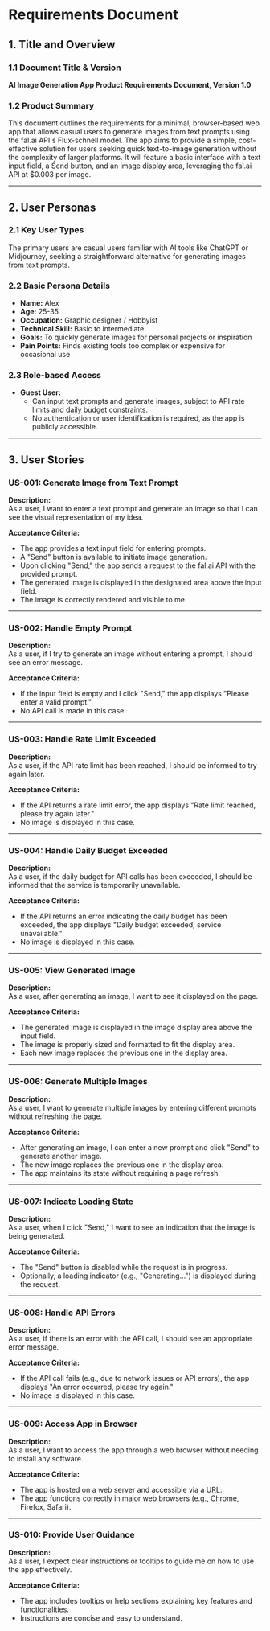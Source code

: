 # Requirements Document

## 1. Title and Overview

### 1.1 Document Title & Version

**AI Image Generation App Product Requirements Document, Version 1.0**

### 1.2 Product Summary

This document outlines the requirements for a minimal, browser-based web app that allows casual users to generate images from text prompts using the fal.ai API's Flux-schnell model. The app aims to provide a simple, cost-effective solution for users seeking quick text-to-image generation without the complexity of larger platforms. It will feature a basic interface with a text input field, a Send button, and an image display area, leveraging the fal.ai API at $0.003 per image.

---

## 2. User Personas

### 2.1 Key User Types

The primary users are casual users familiar with AI tools like ChatGPT or Midjourney, seeking a straightforward alternative for generating images from text prompts.

### 2.2 Basic Persona Details

- **Name:** Alex  
- **Age:** 25-35  
- **Occupation:** Graphic designer / Hobbyist  
- **Technical Skill:** Basic to intermediate  
- **Goals:** To quickly generate images for personal projects or inspiration  
- **Pain Points:** Finds existing tools too complex or expensive for occasional use  

### 2.3 Role-based Access

- **Guest User:**  
  - Can input text prompts and generate images, subject to API rate limits and daily budget constraints.  
  - No authentication or user identification is required, as the app is publicly accessible.

---

## 3. User Stories

### US-001: Generate Image from Text Prompt

**Description:**  
As a user, I want to enter a text prompt and generate an image so that I can see the visual representation of my idea.

**Acceptance Criteria:**  
- The app provides a text input field for entering prompts.  
- A "Send" button is available to initiate image generation.  
- Upon clicking "Send," the app sends a request to the fal.ai API with the provided prompt.  
- The generated image is displayed in the designated area above the input field.  
- The image is correctly rendered and visible to me.  

---

### US-002: Handle Empty Prompt

**Description:**  
As a user, if I try to generate an image without entering a prompt, I should see an error message.

**Acceptance Criteria:**  
- If the input field is empty and I click "Send," the app displays "Please enter a valid prompt."  
- No API call is made in this case.  

---

### US-003: Handle Rate Limit Exceeded

**Description:**  
As a user, if the API rate limit has been reached, I should be informed to try again later.

**Acceptance Criteria:**  
- If the API returns a rate limit error, the app displays "Rate limit reached, please try again later."  
- No image is displayed in this case.  

---

### US-004: Handle Daily Budget Exceeded

**Description:**  
As a user, if the daily budget for API calls has been exceeded, I should be informed that the service is temporarily unavailable.

**Acceptance Criteria:**  
- If the API returns an error indicating the daily budget has been exceeded, the app displays "Daily budget exceeded, service unavailable."  
- No image is displayed in this case.  

---

### US-005: View Generated Image

**Description:**  
As a user, after generating an image, I want to see it displayed on the page.

**Acceptance Criteria:**  
- The generated image is displayed in the image display area above the input field.  
- The image is properly sized and formatted to fit the display area.  
- Each new image replaces the previous one in the display area.  

---

### US-006: Generate Multiple Images

**Description:**  
As a user, I want to generate multiple images by entering different prompts without refreshing the page.

**Acceptance Criteria:**  
- After generating an image, I can enter a new prompt and click "Send" to generate another image.  
- The new image replaces the previous one in the display area.  
- The app maintains its state without requiring a page refresh.  

---

### US-007: Indicate Loading State

**Description:**  
As a user, when I click "Send," I want to see an indication that the image is being generated.

**Acceptance Criteria:**  
- The "Send" button is disabled while the request is in progress.  
- Optionally, a loading indicator (e.g., "Generating...") is displayed during the request.  

---

### US-008: Handle API Errors

**Description:**  
As a user, if there is an error with the API call, I should see an appropriate error message.

**Acceptance Criteria:**  
- If the API call fails (e.g., due to network issues or API errors), the app displays "An error occurred, please try again."  
- No image is displayed in this case.  

---

### US-009: Access App in Browser

**Description:**  
As a user, I want to access the app through a web browser without needing to install any software.

**Acceptance Criteria:**  
- The app is hosted on a web server and accessible via a URL.  
- The app functions correctly in major web browsers (e.g., Chrome, Firefox, Safari).  

---

### US-010: Provide User Guidance

**Description:**  
As a user, I expect clear instructions or tooltips to guide me on how to use the app effectively.

**Acceptance Criteria:**  
- The app includes tooltips or help sections explaining key features and functionalities.  
- Instructions are concise and easy to understand.  